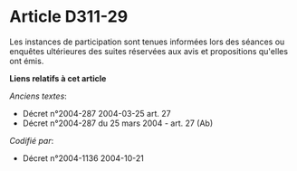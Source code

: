 # Article D311-29

Les instances de participation sont tenues informées lors des séances ou enquêtes ultérieures des suites réservées aux avis
et propositions qu'elles ont émis.

**Liens relatifs à cet article**

_Anciens textes_:

  - Décret n°2004-287 2004-03-25 art. 27
  - Décret n°2004-287 du 25 mars 2004 - art. 27 (Ab)

_Codifié par_:

  - Décret n°2004-1136 2004-10-21
